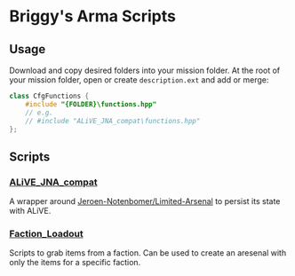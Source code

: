# Briggy's Arma Scripts #

## Usage ##

Download and copy desired folders into your mission folder. At the root of your mission folder, open or create `description.ext` and add or merge:

```hpp
class CfgFunctions {
    #include "{FOLDER}\functions.hpp"
    // e.g.
    // #include "ALiVE_JNA_compat\functions.hpp"
};
```

## Scripts ##

### [ALiVE_JNA_compat](./ALiVE_JNA_compat/) ###
A wrapper around [Jeroen-Notenbomer/Limited-Arsenal](https://github.com/Jeroen-Notenbomer/Limited-Arsenal) to persist its state with ALiVE.

### [Faction_Loadout](./Faction_Loadout/) ###
Scripts to grab items from a faction. Can be used to create an aresenal with only the items for a specific faction.

